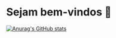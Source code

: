 # Sejam bem-vindos 👋

[![Anurag's GitHub stats](https://github-readme-stats.vercel.app/api?username=CarlosPegoraro&show_icons=true&theme=tokyonight&hide=contribs,inssues$locale=br)](https://github.com/anuraghazra/github-readme-stats)
